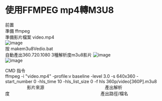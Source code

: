 
使用FFMPEG mp4轉M3U8
=============
前置</br>
準備 ffmpeg</br>
準備影片檔案  video.mp4</br>
![image](https://imneverdied.github.io/mp4-to-m3u8/pic/1.png)</br>
按 makem3u8Vedio.bat </br>
自動產出360.720.1080 3種解析度m3u8影片
![image](https://imneverdied.github.io/mp4-to-m3u8/pic/2.png)</br>
![image](https://imneverdied.github.io/mp4-to-m3u8/pic/3.png)</br>



CMD 指令</br>
ffmpeg -i "video.mp4" -profile:v baseline -level 3.0 -s 640x360 -start_number 0 -hls_time 10 -hls_list_size 0 -f hls 360p/video[360P].m3u8 </br>
&emsp;&emsp;&emsp;&emsp;&emsp;影片來源&emsp;&emsp;&emsp;&emsp;&emsp;&emsp;&emsp;&emsp;&emsp;&emsp;&emsp;&emsp;&emsp;&emsp;產出解析度&emsp;&emsp;&emsp;&emsp;&emsp;&emsp;&emsp;&emsp;&emsp;&emsp;&emsp;&emsp;&emsp;&emsp;&emsp;&emsp;&emsp;&emsp;&emsp;&emsp;&emsp;產出路徑/檔名 
